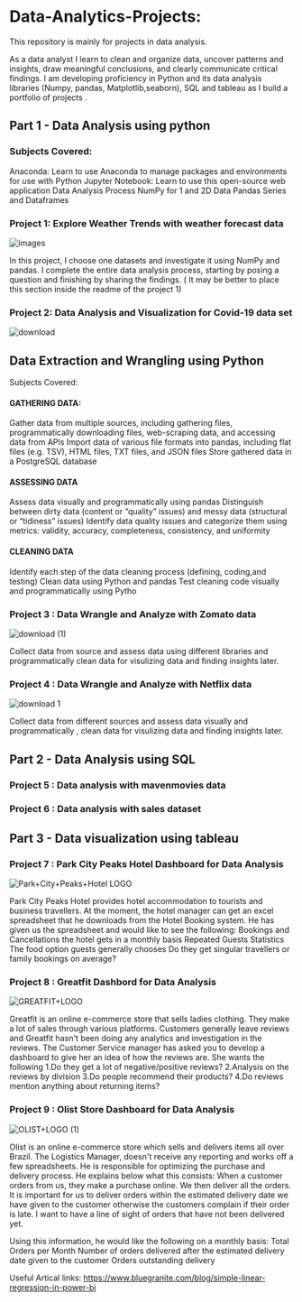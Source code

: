 # Data-Analytics-Projects:

This repository is mainly for projects in data analysis.

 As a data analyst I learn to clean and organize data, uncover patterns and insights, draw meaningful conclusions, and clearly communicate critical findings. I am developing proficiency in Python and its data analysis libraries (Numpy, pandas, Matplotlib,seaborn), SQL and tableau as I build a portfolio of projects .


## Part 1 - Data Analysis using python

### Subjects Covered:

Anaconda: Learn to use Anaconda to manage packages and environments for use with Python
Jupyter Notebook: Learn to use this open-source web application
Data Analysis Process
NumPy for 1 and 2D Data
Pandas Series and Dataframes


### Project 1: Explore Weather Trends with weather forecast data
![images](https://user-images.githubusercontent.com/108605935/179167611-85e978ab-38f4-44f9-b876-ea868d9a1d3b.jpg)

In this project, I choose one datasets and investigate it using NumPy and pandas. I complete the entire data analysis process, starting by posing a question and finishing by sharing the findings. ( It may be better to place this section inside the readme of the project 1)

### Project 2: Data Analysis and Visualization for Covid-19 data set
![download](https://user-images.githubusercontent.com/108605935/179171500-bcc17765-d67e-421e-bc70-cbdb62c22c26.jpg)


##  Data Extraction and Wrangling using Python

Subjects Covered:

#### GATHERING DATA:
Gather data from multiple sources, including gathering files, programmatically downloading files, web-scraping data, and accessing data from APIs
Import data of various file formats into pandas, including flat files (e.g. TSV), HTML files, TXT files, and JSON files
Store gathered data in a PostgreSQL database
#### ASSESSING DATA
Assess data visually and programmatically using pandas
Distinguish between dirty data (content or “quality” issues) and messy data (structural or “tidiness” issues)
Identify data quality issues and categorize them using metrics: validity, accuracy, completeness, consistency, and uniformity
#### CLEANING DATA
Identify each step of the data cleaning process (defining, coding,and testing)
Clean data using Python and pandas
Test cleaning code visually and programmatically using Pytho

### Project 3 : Data Wrangle and Analyze with Zomato data
![download (1)](https://user-images.githubusercontent.com/108605935/179172249-deeea510-97ca-467c-af0b-595db1529dfb.jpg)

Collect data from  source and assess data using different libraries and programmatically clean data for visulizing data and finding insights later.

### Project 4 : Data Wrangle and Analyze with Netflix data
![download 1](https://user-images.githubusercontent.com/108605935/179175920-cc814ea6-4eed-4844-ba25-b030347f571c.png)

Collect data from different sources and assess data visually and programmatically , clean data for visulizing data and finding insights later.




## Part 2 - Data Analysis using SQL

### Project 5 : Data analysis with mavenmovies data

### Project 6 : Data analysis with sales dataset


## Part 3 - Data visualization using tableau

### Project 7 : Park City Peaks Hotel  Dashboard for Data Analysis
![Park+City+Peaks+Hotel LOGO](https://user-images.githubusercontent.com/108605935/179173778-6a102840-db89-4032-94e9-7dcf6af1e706.jpeg)

Park City Peaks Hotel provides hotel accommodation to tourists and business travellers.
At the moment, the hotel manager can get an excel spreadsheet that he downloads from the Hotel Booking system. He has given us the spreadsheet and would like to see the following:
Bookings and Cancellations the hotel gets in a monthly basis 
Repeated Guests Statistics 
The food option guests generally chooses 
Do they get singular travellers or family bookings on average?


### Project 8 : Greatfit Dashbord for Data Analysis
![GREATFIT+LOGO](https://user-images.githubusercontent.com/108605935/179174342-3c1ce1a9-a8b9-407e-9164-f2135d8bd168.png)

Greatfit is an online e-commerce store that sells ladies clothing. They make a lot of sales through various platforms. Customers generally leave reviews and Greatfit hasn't been doing any analytics and investigation in the reviews. The Customer Service manager has asked you to develop a dashboard to give her an idea of how the reviews are. She wants the following 1.Do they get a lot of negative/positive reviews? 2.Analysis on the reviews by division 3.Do people recommend their products? 4.Do reviews mention anything about returning items?

### Project 9 : Olist Store Dashboard for Data Analysis
![OLIST+LOGO (1)](https://user-images.githubusercontent.com/108605935/179174898-99b8b33d-bccc-47c6-bdba-9f44d124d71a.jpeg)

Olist is an online e-commerce store which sells and delivers items all over Brazil. The Logistics Manager, doesn't receive any reporting and works off a few spreadsheets. He is responsible for optimizing the purchase and delivery process. He explains below what this consists: When a customer orders from us, they make a purchase online. We then deliver all the orders. It is important for us to deliver orders within the estimated delivery date we have given to the customer otherwise the customers complain if their order is late. I want to have a line of sight of orders that have not been delivered yet.

Using this information, he would like the following on a monthly basis: 
Total Orders per Month 
Number of orders delivered after the estimated delivery date given to the customer 
Orders outstanding delivery

Useful Artical links:
https://www.bluegranite.com/blog/simple-linear-regression-in-power-bi 




